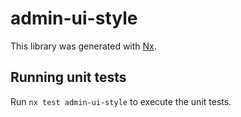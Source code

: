 # admin-ui-style

This library was generated with [Nx](https://nx.dev).

## Running unit tests

Run `nx test admin-ui-style` to execute the unit tests.
